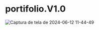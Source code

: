 ﻿# portifolio.V1.0

![Captura de tela de 2024-06-12 11-44-49](https://github.com/Mateus-olv-dev/portifolio.V1.0/assets/143757160/bd555653-04e9-45b2-b28e-4930227a7a60)
